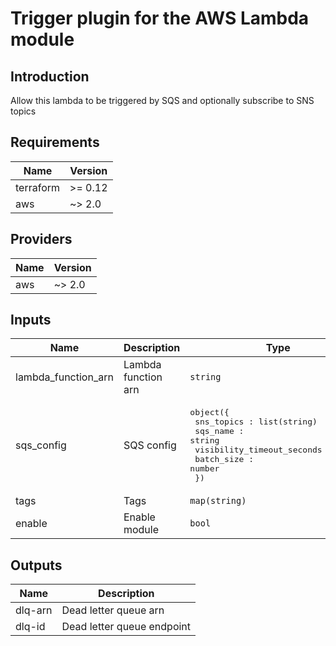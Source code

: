 # Trigger plugin for the AWS Lambda module

## Introduction  
Allow this lambda to be triggered by SQS and optionally subscribe to SNS topics

## Requirements

| Name | Version |
|------|---------|
| terraform | >= 0.12 |
| aws | ~> 2.0 |

## Providers

| Name | Version |
|------|---------|
| aws | ~> 2.0 |

## Inputs

| Name | Description | Type | Default | Required |
|------|-------------|------|---------|:--------:|
| lambda\_function\_arn | Lambda function arn | `string` | n/a | yes |
| sqs\_config | SQS config | <pre>object({<br>    sns_topics : list(string)<br>    sqs_name : string<br>    visibility_timeout_seconds : number<br>    batch_size : number<br>  })</pre> | n/a | yes |
| tags | Tags | `map(string)` | n/a | yes |
| enable | Enable module | `bool` | `false` | no |

## Outputs

| Name | Description |
|------|-------------|
| dlq-arn | Dead letter queue arn |
| dlq-id | Dead letter queue endpoint |


